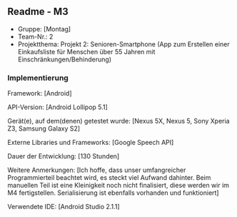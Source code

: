 ## Readme - M3

* Gruppe:	[Montag]
* Team-Nr.: 2
* Projektthema: Projekt 2: Senioren-Smartphone (App zum Erstellen einer Einkaufsliste für Menschen über 55 Jahren mit Einschränkungen/Behinderung)
### Implementierung

Framework:	[Android]

API-Version:	[Android Lollipop 5.1]

Gerät(e), auf dem(denen) getestet wurde:
[Nexus 5X, Nexus 5, Sony Xperia Z3, Samsung Galaxy S2]

Externe Libraries und Frameworks:
[Google Speech API]

Dauer der Entwicklung:
[130 Stunden]

Weitere Anmerkungen:
[Ich hoffe, dass unser umfangreicher Programmierteil beachtet wird, es steckt viel Aufwand dahinter.
Beim manuellen Teil ist eine Kleinigkeit noch nicht finalisiert, diese werden wir im M4 fertigstellen.
Serialisierung ist ebenfalls vorhanden und funktioniert]

Verwendete IDE:
[Android Studio 2.1.1]